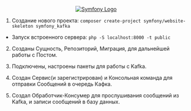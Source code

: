 <p align="center"><a href="https://symfony.com" target="_blank">
    <img src="https://symfony.com/logos/symfony_dynamic_01.svg" alt="Symfony Logo">
</a></p>

1. Создание нового проекта:
`composer create-project symfony/website-skeleton symfony_kafka`

- Запуск встроенного сервера: 
`php -S localhost:8000 -t public`

2. Созданы Сущность, Репозиторий, Миграция, для дальнейшей работы с Постом.

3. Подключены, настроены пакеты для работы с Kafka.

4. Создан Сервис(и зарегистрирован) и Консольная команда для отправки Сообщений в очередь Кафка.

5. Создал Обработчик-Консумер для прослушивания сообщений из Kafka, и записи сообщений в базу данных.